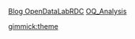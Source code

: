  [Blog OpenDataLabRDC](https://opendatalabrdc.github.io/Blog/index.html)
 [OQ_Analysis](https://pierzen.github.io/OQ_Analysis/index.html)

[gimmick:theme](spacelab)
